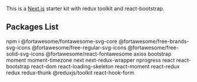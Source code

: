 This is a [Next.js](https://nextjs.org/) starter kit with redux toolkit and react-bootstrap.

## Packages List

npm i @fortawesome/fontawesome-svg-core @fortawesome/free-brands-svg-icons @fortawesome/free-regular-svg-icons @fortawesome/free-solid-svg-icons @fortawesome/react-fontawesome axios bootstrap moment moment-timezone next next-redux-wrapper nprogress react react-bootstrap react-dom react-loading-skeleton react-moment react-redux redux redux-thunk @reduxjs/toolkit react-hook-form
